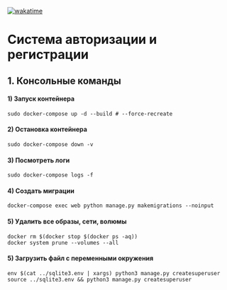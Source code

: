 <a href="https://wakatime.com/badge/user/018c3f04-b140-41f9-a489-5b0143d153f5/project/018d7949-eafa-4bae-a8f7-2bc61e39e0fc"><img src="https://wakatime.com/badge/user/018c3f04-b140-41f9-a489-5b0143d153f5/project/018d7949-eafa-4bae-a8f7-2bc61e39e0fc.svg" alt="wakatime"></a>

# Система авторизации и регистрации

## 1. Консольные команды

#### 1) Запуск контейнера

```Shell
sudo docker-compose up -d --build # --force-recreate 
```

#### 2) Остановка контейнера

```Shell
sudo docker-compose down -v
```

#### 3) Посмотреть логи

```Shell
sudo docker-compose logs -f
```

#### 4) Создать миграции

```Shell
docker-compose exec web python manage.py makemigrations --noinput
```

#### 5) Удалить все образы, сети, волюмы

```Shell
docker rm $(docker stop $(docker ps -aq)) 
docker system prune --volumes --all 
```

#### 5) Загрузить файл с переменными окружения

```Shell
env $(cat ../sqlite3.env | xargs) python3 manage.py createsuperuser
source ../sqlite3.env && python3 manage.py createsuperuser
```